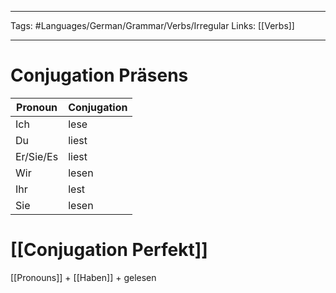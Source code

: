 ___
Tags: #Languages/German/Grammar/Verbs/Irregular 
Links: [[Verbs]]
___
# Conjugation Präsens
Pronoun|Conjugation
------------ | ------------
Ich | lese
Du | liest
Er/Sie/Es | liest
Wir | lesen
Ihr | lest
Sie | lesen


# [[Conjugation Perfekt]]
[[Pronouns]] + [[Haben]] +  gelesen
